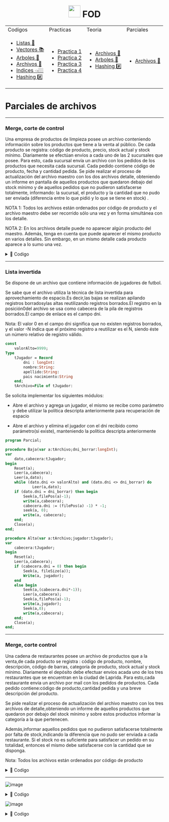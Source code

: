 <h1 align="center"><img src="https://media.giphy.com/media/sXD7snjkFWKaWzNt9D/giphy.gif" height="38" /> FOD </a>
</h1>


<table><tr><td> Codigos </td> <td> Practicas </td><td> Teoria </td><td> Parciales </td></tr>
<tr><td>
 
- [Listas 🧾](/Documentos/Codigos/Listas.md)
- [Vectores 📚](/Documentos/Codigos/Vectores.md)
- [Arboles 🌳](/Documentos/Codigos/Arboles.md)
- [Archivos 📁](/Documentos/Codigos/Archivos.md)
- [Indices 👈🏼](/Documentos/Codigos/Indices.md)
- [Hashing #️⃣](/Documentos/Codigos/Hashing.md)

</td><td>
 
- [Practica 1](/Documentos/Practicas/Practica1Nueva.md)
- [Practica 2](/Documentos/Practicas/Practica2.md)
- [Practica 3](/Documentos/Practicas/Practica3.md)
- [Practica 4](/Documentos/Practicas/Practica4.md)
 
</td><td>

- [Archivos 📁](/Documentos/Teoria/Archivos.md)
- [Arboles 🌳](/Documentos/Teoria/Arboles.md)
- [Hashing #️⃣](/Documentos/Teoria/Hashing.md)

</td><td>

- [Archivos 📁](/Documentos/ParArchivos.md)
</td></tr></table>



# Parciales de archivos

---

### Merge, corte de control

Una empresa de productos de limpieza posee un archivo conteniendo información sobre los productos que tiene a la venta al público. 
De cada producto se registra: código de producto, precio, stock actual y stock mínimo. 
Diariamente se efectúan envíos a cada uno de las 2 sucursales que posee. 
Para esto, cada sucursal envía un archivo con los pedidos de los productos que necesita cada sucursal.
Cada pedido contiene código de producto, fecha y cantidad pedida. 
Se pide realizar el proceso de actualización del archivo maestro con los dos archivos detalle, obteniendo un informe en pantalla de aquellos productos que quedaron
debajo del stock mínimo y de aquellos pedidos que no pudieron satisfacerse totalmente, informando: la sucursal, el producto y la cantidad que no pudo ser enviada
(diferencia entre lo que pidió y lo que se tiene en stock) .


NOTA 1: Todos los archivos están ordenados por código de producto y el archivo maestro debe ser recorrido sólo una vez y en forma simultánea con los detalle. 

NOTA 2: En los archivos detalle puede no aparecer algún producto del maestro. Además, tenga en cuenta que puede aparecer el mismo producto en varios detalles.
Sin embargo, en un mismo detalle cada producto aparece a lo sumo una vez.

<details><summary>📘 Codigo</summary>

```pascal
program Parcial;
const 
    CANTIDAD = 2;
    VALOR_ALTO = 9999;
type
    RANGO = 1..CANTIDAD;
    producto = record
        codigo:integer;
        precio:real;
        stock_actual:integer;
        stock_minimo:integer;
    end;
    pedido = record
        codigo:integer;
        fecha:string;
        cant_pedida:integer;
    end;
    maestro = file of producto;
    detalle = file of pedido;
    vector_detalle = array [RANGO] of detalle;
    vector_detalle_registro = array [RANGO] of pedido;
//____________________________________________
procedure LeerD(var d:detalle;var dato:pedido);
    begin
        if not eof(d) then
            Read(d,dato)
        else
            dato.codigo:=VALOR_ALTO
    end;
procedure LeerM(var m:maestro;var dato:producto);
    begin
        if not eof(m) then
            Read(m,dato)
        else
            dato:=VALOR_ALTO;
    end;
procedure ResetDetalles(var vd:vector_detalle;var vdr:vector_detalle_registro);
    var
        i:integer;
        iStr:string;
    begin
        for i:=1 to CANTIDAD do
        begin
            Str(i,iStr);
            Assign(vd[i],'detalle ' + iStr);
            Reset(vd[i]);
            LeerD(vd[i],vdr[i]);
        end;
    end;
procedure CloseDetalles(var vd:vector_detalle);
    var
        i:integer;
    begin
        for i:=1 to CANTIDAD do
        begin
            Close(vd[i]);
        end;
    end;
procedure minimo(var vd:vector_detalle;var vdr:vector_detalle_registro;var sucursal:integer;var min:pedido);
    var
        i:integer;
    begin
        min.codigo:=VALOR_ALTO;
        for i:=1 to CANTIDAD do begin
            if vdr[i].codigo<min.codigo then
                min:=vdr[i];
                sucursal:=i;
        end;
        if min.codigo <> VALOR_ALTO then
            LeerD(vd[sucursal],vdr[sucursal]);
    end;
procedure merge(var m:maestro;var vd:vector_detalle;var vdr:vector_detalle_registro;);
var
    min:pedido;
    datoM:producto;
    sucursal:integer;
    cant_total:integer;
    cantidad:integer;
begin
    Reset(m); ResetDetalles(vd,vdr);
    minimo(vd,vdr,min,sucursal);
    while min.codigo <> VALOR_ALTO do
    begin
        LeerM(m,datoM);
        while datoM.codigo <> min.codigo do //Puede no existir
            LeerM(m,datoM);
        cant_total:=0;
        while datoM.codigo = min.codigo do
        begin
            cant_total:=cant_total+min.cant_pedida;
            minimo(vd,vdr,min,sucursal);
        end;
        datoM.stock_actual:=datoM.stock_actual-cant_total;
        if (datoM.stock_actual<datoM.stock_minimo) and (0<=datoM.stock_actual) then
        begin
            Write('debajo del stock mínimo ');
            Writeln(datoM.codigo);
        end;
        if datoM.stock_actual<0 then
        begin
            Write(sucursal);
            write(datoM.codigo);
            cantidad:=datoM.stock_actual*-1;
            writeln(cantidad);
            datoM.stock_actual:=0;
        end;
        Seek(m,FilePos(m)-1);
        Write(m,datoM);   
    end;
    Close(m); CloseDetalles(vd);
end;
var
    m:maestro;
    vd:vector_detalle;
    vdr:vector_detalle_registro;
begin
    Assign(m,'maestro.data');
    merge(m,vd,vdr);
end.
```

</details>

---

### Lista invertida

Se dispone de un archivo que contiene información de jugadores de futbol.

Se sabe que el archivo utiliza la técnica de lista invertida para aprovechamiento de espacio.Es decir,las bajas se realizan apilando registros borradosylas altas reutilizando registros borrados.El registro en la posición0del archivo se usa como cabecera de la pila de registros borrados.El campo de enlace es el campo dni.

Nota: El valor 0 en el campo dni significa que no existen registros borrados, y el valor -N indica que el próximo registro a reutilizar es el N, siendo éste un número relativo de registro válido.

```pas
const
    valorAlto=9999;
Type
    tJugador = Record
        dni : longInt:
        nombre:String:
        apellido:String:
        pais nacimiento:String
    end;
    tArchivo=File of tJugador:
```

Se solicita implementar los siguientes módulos:

- Abre el archivo y agrega un jugador, el mismo se recibe como parámetro y debe utilizar la política descripta anteriormente para recuperación de espacio

- Abre el archivo y elimina el jugador con el dni recibido como parámetro(si existe), manteniendo la política descripta anteriormente

```pas
program Parcial;

procedure Baja(var a:tArchivo;dni_borrar:longInt);
var
    dato,cabecera:tJugador;
begin
    Reset(a);
    Leer(a,cabecera);
    Leer(a,dato);
    while (dato.dni <> valorAlto) and (dato.dni <> dni_borrar) do
            Leer(a,dato);
    if (dato.dni = dni_borrar) then begin
        Seek(a,filePos(a)-1);
        write(a,cabecera);
        cabecera.dni := (filePos(a) -1) * -1;
        seek(a, 0);
        write(a, cabecera);
    end;
    Close(a);
end;

procedure Alta(var a:tArchivo;jugador:tJugador);
var
    cabecera:tJugador;
begin
    Reset(a);
    Leer(a,cabecera);
    if (cabecera.dni = 0) then begin
        Seek(a, fileSize(a));
        Write(a, jugador);
    end
    else begin
        Seek(a,(cabecera.dni*-1));
        Leer(a,cabecera);
        Seek(a,filePos(a)-1);    
        write(a,jugador);
        Seek(a,0);
        write(a,cabecera);
    end;
    Close(a);
end;
```

---

### Merge, corte control

Una cadena de restaurantes posee un archivo de productos que a la venta,de cada producto se registra : código de producto, nombre, descripción, código de barras, categoría de producto, stock actual y stock mínimo. Diariamente el depósito debe efectuar envíos acada uno de los tres restaurantes que se encuentran en la ciudad de Laprida. Para esto,cada restaurante envia un archivo por mail con los pedidos de productos. Cada pedido contiene:código de producto,cantidad pedida y una breve descripción del producto.

Se pide realizar el proceso de actualización del archivo maestro con los tres archivos de detalle,obteniendo un informe de aquellos productos que quedaron por debajo del stock mínimo y sobre estos productos informar la categoría a la que pertenecen. 

Además,informar aquellos pedidos que no pudieron satisfacerse totalmente por falta de stock,indicando la diferencia que no pudo ser enviada a cada restaurante. Si el stock no es suficiente para satisfacer un pedido en su totalidad, entonces el mismo debe satisfacerse con la cantidad que se disponga.

Nota: Todos los archivos están ordenados por código de producto

<details><summary>📘 Codigo</summary>

```pas
program Parcial;
const
    DIMF = 3;
    VALORALTO = 9999;

type
    cadena20 = string[20];
    producto = record
        codigo:integer;
        nombre:cadena20;
        codigo_barras:integer;
        categoria:cadena20;
        stock_actual:integer;
        stock_min:integer;
    end;
    registroD = record
        codigo:integer;
        cant_pedida:integer;
        descripcion:cadena20;
    end;
    archivoM = file of producto;
    archivoD = file of registroD;
    vector_archivoD = array [1..DINF] of archivoD;
    vector_datosD = array [1..DIMF] of registroD;

//________________________________________
procedure ResetDetalles(var vd:vector_archivoD;var vdd:vector_datosD);
var
    i:integer;
    iStr:cadena20;
begin
    for i:=1 to DIMF do
    begin
        Str(i,iStr);
        assign(vd[i],'detalle'+iStr);
        reset(vd[i]);
        LeerD(vd[i],vdd[i]);
    end;
end;
//________________________________________
procedure CloseDetalles(var vd:vector_archivoD);
var
    i:integer;
begin
    for i:=1 to DIMF do
        Close(vd[i]);
end;
//________________________________________
procedure LeerM(var m:archivoM;dato:producto);
begin
    if not eof (m) then
        Read(m,dato)
    else
        dato.codigo:=VALORALTO;
end;
procedure LeerD(var d:archivoD;dato:registroD);
begin
    if not eof (d) then
        Read(d,dato)
    else
        dato.codigo:=VALORALTO;
end;
//________________________________________
procedure minimo(var vd:vector_archivoD;var vdd:vector_datosD;var min:archivoD;var minPos:integer);
var
    i:integer;
begin
    min.codigo:=VALORALTO;
    for i:=1 to DIMF do
    begin
        if (vdd[i].codigo< min.codigo ) then
        begin
            min:=vdd[i];
            minPos:=i;
        end;
    end;
    if (min.codigo <> VALORALTO) then 
        LeerD(vd[minPos],vdd[minPos]);
end;
//________________________________________
procedure Merge(var m:archivoM;var vd:vector_archivoD;var vdd:vector_datosD);
var
    datoM:producto;
    min:producto;
    posMin:integer;
    diferencia:integer;
begin
    posMin:=valorAlto;
    diferencia:=0;
    Reset(m);
    ResetDetalles(vd,vdd);
    minimo(vd,vdd,min,posMin);
    while (min.codigo<>VALORALTO) do
    begin
        LeerM(m,datoM);
        while (datoM.codigo <> min.codigo) do
            LeerM(m,datoM);
        while (datoM.codigo = min.codigo) and (min.codigo<>VALORALTO) do begin
            if (datoM.stock_actual < min.cant_pedida) then
            begin
                diferencia = (datoM.stock_actual - min.cant_pedida)*-1;
                writenln('Diferencia ', diferencia, 'en la sucursal ', posMin); 
            end;
            datoM.stock_actual:=datoM.stock_actual - min.cant_pedida;
            if (datoM.stock_actual< 0) then
                datoM.stock_actual:=0;
            minimo(vd,vdd,min,posMin);
        end;
        if (datoM.stock_actual < datoM.stock_min) then
        begin
            writeln(datoM.codigo);
            writeln(datoM.categoria);
        end;

        seek(m,filePos(m)-1);
        write(m,datoM);
    end;
    Close(m);
    CloseDetalles(vd);
end;
//________________________________________
var
    m:archivoM;
    vd:vector_archivoD;
    vdd:vector_datosD;
begin
    Assign(m,'maestro.data');
    Merge(m,vd,vdd);
end;
```

</details>

---


![image](https://user-images.githubusercontent.com/55964635/175982889-28b6814a-ff23-4972-a413-6bace4e0182a.png)


<details><summary>📘 Codigo</summary>

```Pas
program primeraFecha;
const
    CANTIDAD = 5;
    VA = 9999;
type
    carrera = record
        dni:integer;
        apellido:string;
        nombre:string;
        kms:integer;
        ganoSiNo:integer;
    end;
    detalle = file of carrera;
    registroM = record
        dni:integer;
        apellido:string;
        kms_total:integer;
        ganadas:integer;
    end;
    maestro = file of registroM;
    vector_detalle = array [1..CANTIDAD] of detalle;
    vector_detalle_registro = array [1..CANTIDAD] of carrera;

procedure LeerD(var d:detalle;var dato:carrera);
begin
    if not eof (d) then
        Read(d,dato);
    else
        dato.dni:=VA;
end;

procedure ResetDetalles(var vd:vector_detalle;var vdr:vector_detalle_registro);
var
    i:integer;
    iStr:string;
    dato:carrera;
begin
    for i:=1 to CANTIDAD do
    begin
        Str(i,iStr);
        Assign(vd[i],'detalle' + iStr);
        Reset(vd[i]);
        LeerD(vd[i],vdr[i]);
    end;
end.
procedure CloseDetalles(var vd:vector_detalle);
var
    i:integer;
begin
    for i:=1 to CANTIDAD do
        Close(vd[i]);
end;
procedure minimo(var vd:vector_detalle;var vdr:vector_detalle_registro;var min:carrera);
var
    i:integer;
    pos:integer;
begin
    min.dni:=VA;
    for i:=1 to CANTIDAD do
    begin
        if (vdr[i].dni < min.dni) then
        begin
            min:=vdr[i];
            pos:=i;
        end;
    end;
    if min.dni <> VA then
        LeerD(vd[pos],vdr[pos]);
end;

procedure merge(var m:maestro;var vd:vector_detalle;var vdr:vector_detalle_registro);
var
    min:carrera;
    datoM:registroM;
    actual:carrera;
begin
    Rewrite(m); ResetDetalles(vd,vdr);
    minimo(vd,vdr,min);
    while (min.dni <> VA) do
    begin
        actual:=min;
        while actual.dni = min.dni do
        begin
            datoM.kms_total:= datoM.kms_total + min.kms;
            datoM.ganadas:= datoM.ganadas + min.ganoSiNo;
            minimo(vd,vdr,min);
        end;
        write(m,datoM);
    end;
    Close(m); CloseDetalle(vd);
end;
var
    m:maestro;
    vd:vector_detalle;
    vdr:vector_detalle_registro;
begin
    Assign(m,'maestro.data');
    merge(m,vd,vdr);
end.
```

</details>

![image](https://user-images.githubusercontent.com/55964635/176000672-e84f9fa7-3e0c-416e-a7e7-4847a51740e2.png)

<details><summary>📘 Codigo</summary>

```pas
type
    persona = record
        DNI:integer;
        nombre:string;
        apellido:string;
        sueldo:real;
    end;
    tArchivo = file of persona;
```

```pas
procedure crear(var arch: tArchivo; var info:TEXT);
var
    dato:persona;
begin
    Rewrite(arch); Reset(info);
    while not eof(info) begin
        Read(info,dato);
        write(arch,dato);
    end;
    Close(arch); Close(info);
end;

//_____________________________
procedure agregar(var arch: tArchivo; p:persona);
var
    cabecera:persona;
    dato:persona;
begin
    Reset(arch);
    Leer(arch,cabecera);
    if (cabecera.DNI = 0); //Lo agrega al ginal
    begin
        Seek(arch,fileZise(arch));
        write(arch,p);
    end
    else
        begin
            Seek(arch,(cabecera.DNI*-1));
            Leer(arch,dato)
            Seek(a,filePos(arch)-1);   
            write(arch,p);
            Seek(arch,0);
            write(arch,dato);
        end;
    Close(arch);
end;

procedure eliminar(var arch:tArchivo:DNI:integer);
var
    dato:persona;
    cabecera:persona;
begin
    Reset(arch);
    Leer(arch,cabecera)
    Leer(arch,dato)
    while (dato.DNI <> DNI) and (dato.DNI <> VA) do
        Leer(arch,dato)
    if (dato.DNI = DNI) then 
    begin
        Seek(arch,filePos(arch)-1);
        Leer(a,cabecera);
        cabecera.DNI:= (seek(arch, filePos(arch)-1))*-1;
        Seek(arch,0);
        write(arch,cabecera);
    end;
    Close(arch);
end;
```


</details>